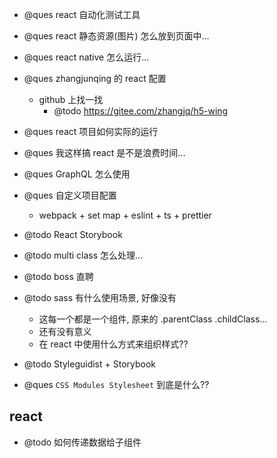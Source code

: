 - @ques react 自动化测试工具

- @ques react 静态资源(图片) 怎么放到页面中...

- @ques react native 怎么运行...

- @ques zhangjunqing 的 react 配置

  - github 上找一找
    - @todo https://gitee.com/zhangjq/h5-wing

- @ques react 项目如何实际的运行

- @ques 我这样搞 react 是不是浪费时间...

- @ques GraphQL 怎么使用

- @ques 自定义项目配置

  - webpack + set map + eslint + ts + prettier

- @todo React Storybook

- @todo multi class 怎么处理...

- @todo boss 直聘

- @todo sass 有什么使用场景, 好像没有
  - 这每一个都是一个组件, 原来的 .parentClass .childClass...
  - 还有没有意义
  - 在 react 中使用什么方式来组织样式??

* @todo Styleguidist + Storybook

- @ques `CSS Modules Stylesheet` 到底是什么??

## react

- @todo 如何传递数据给子组件
